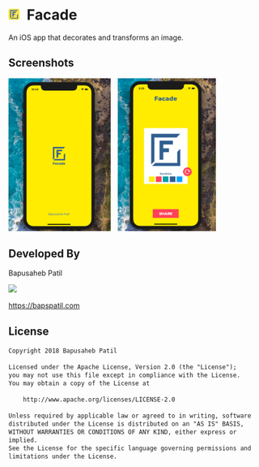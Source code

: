 
# <img src="./Facade/Design/AppIcon.png" width="22px">&ensp;Facade

An iOS app that decorates and transforms an image.

## Screenshots

<img src="./screenshots/screen0.png" width="40%">&emsp;<img src="./screenshots/screen1.png" width="38.5%">

## Developed By

Bapusaheb Patil

<img src="https://github.com/bapspatil.png" width="20%">

https://bapspatil.com

## License

    Copyright 2018 Bapusaheb Patil

    Licensed under the Apache License, Version 2.0 (the "License");
    you may not use this file except in compliance with the License.
    You may obtain a copy of the License at

        http://www.apache.org/licenses/LICENSE-2.0

    Unless required by applicable law or agreed to in writing, software
    distributed under the License is distributed on an "AS IS" BASIS,
    WITHOUT WARRANTIES OR CONDITIONS OF ANY KIND, either express or implied.
    See the License for the specific language governing permissions and
    limitations under the License.